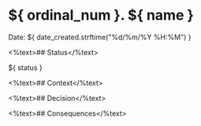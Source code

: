 # ${ ordinal_num }. ${ name }

Date: ${ date_created.strftime("%d/%m/%Y %H:%M") }

<%text>## Status</%text>

${ status }

<%text>## Context</%text>

<%text>## Decision</%text>

<%text>## Consequences</%text>